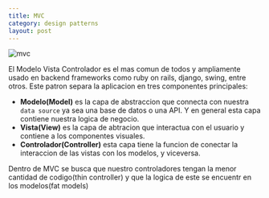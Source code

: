 ```yaml
---
title: MVC
category: design patterns
layout: post
---
```


![mvc](https://user-images.githubusercontent.com/214138/31826728-78c93230-b57b-11e7-91b0-378d358cfb58.png)

El Modelo Vista Controlador es el mas comun de todos y ampliamente usado en backend frameworks como ruby on rails, django, swing, entre otros. Este patron separa la aplicacion en tres componentes principales:

- **Modelo(Model)** es la capa de abstraccion que connecta con nuestra `data source` ya sea una base de datos o una API. Y en general esta capa contiene nuestra logica de negocio.
- **Vista(View)** es la capa de abtracion que interactua con el usuario y contiene a los componentes visuales.
- **Controlador(Controller)** esta capa tiene la funcion de conectar la interaccion de las vistas con los modelos, y viceversa.

Dentro de MVC se busca que nuestro controladores tengan la menor cantidad de codigo(thin controller) y que la logica de este se encuentr en los modelos(fat models)
